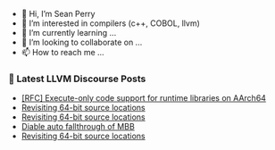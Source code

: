 - 👋 Hi, I’m Sean Perry
- 👀 I’m interested in compilers (c++, COBOL, llvm)
- 🌱 I’m currently learning ...
- 💞️ I’m looking to collaborate on ...
- 📫 How to reach me ...

<!---
s66perry/s66perry is a ✨ special ✨ repository because its `README.md` (this file) appears on your GitHub profile.
You can click the Preview link to take a look at your changes.
--->
### 📕 Latest LLVM Discourse Posts

<!-- DISCOURSE-LLVM:START -->
- [[RFC] Execute-only code support for runtime libraries on AArch64](https://discourse.llvm.org/t/rfc-execute-only-code-support-for-runtime-libraries-on-aarch64/86180#post_10)
- [Revisiting 64-bit source locations](https://discourse.llvm.org/t/revisiting-64-bit-source-locations/86556#post_18)
- [Revisiting 64-bit source locations](https://discourse.llvm.org/t/revisiting-64-bit-source-locations/86556#post_17)
- [Diable auto fallthrough of MBB](https://discourse.llvm.org/t/diable-auto-fallthrough-of-mbb/86659#post_1)
- [Revisiting 64-bit source locations](https://discourse.llvm.org/t/revisiting-64-bit-source-locations/86556#post_16)
<!-- DISCOURSE-LLVM:END -->
